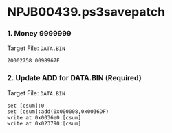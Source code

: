 # NPJB00439.ps3savepatch

### 1. Money 9999999

Target File: `DATA.BIN`

```
20002758 0098967F
```

### 2. Update ADD for DATA.BIN (Required)

Target File: `DATA.BIN`

```
set [csum]:0
set [csum]:add(0x000008,0x0036DF)
write at 0x0036e0:[csum]
write at 0x023790:[csum]
```

